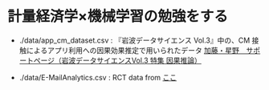 # 計量経済学×機械学習の勉強をする
- ./data/app_cm_dataset.csv : 『岩波データサイエンス Vol.3』中の、CM 接触によるアプリ利用への因果効果推定で用いられたデータ
[加藤・星野　サポートページ（岩波データサイエンスVol.3 特集 因果推論）](https://sites.google.com/site/iwanamidatascience/vol-3/vol3-ingasuiron/vol3-katouhoshino)

- ./data/E-MailAnalytics.csv : RCT data from [ここ](http://www.minethatdata.com/Kevin_Hillstrom_MineThatData_E-MailAnalytics_DataMiningChallenge_2008.03.20.csv)